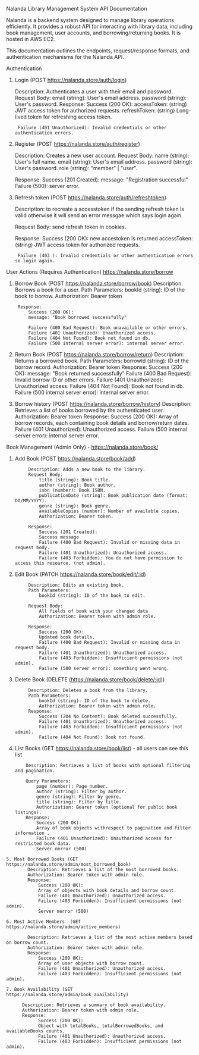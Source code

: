 Nalanda Library Management System API Documentation

Nalanda is a backend system designed to manage library operations efficiently. It provides a robust API for interacting with library data, including book management, user accounts, and borrowing/returning books. It is hosted in AWS EC2. 

This documentation outlines the endpoints, request/response formats, and authentication mechanisms for the Nalanda API.


Authentication

  1. Login (POST https://nalanda.store/auth/login)

      Description: Authenticates a user with their email and password.
      Request Body:
          email (string): User's email address.
          password (string): User's password.
      Response:
          Success (200 OK):
          accessToken: (string) JWT access token for authorized requests.
          refreshToken: (string) Long-lived token for refreshing access token.

          Failure (401 Unauthorized): Invalid credentials or other authentication errors.
                  
      
  2. Register (POST https://nalanda.store/auth/register)
      
      Description: Creates a new user account.
      Request Body:
          name (string): User's full name.
          email (string): User's email address.
          password (string): User's password.
          role (string):  "member" | "user".
     
      Response:
          Success (201 Created): 
          message: "Registration successful"
          Failure (500): server error.
         
  3. Refresh token (POST https://nalanda.store/auth/refreshtoken)

      Description: to recreate a accesstoken if the sending refresh token is valid otherwise it will send an error messgae which says login again.
     
      Request Body:
          send refresh token in cookies.

      Response:
          Success (200 OK): new accestoken is returned
          accessToken: (string) JWT access token for authorized requests.
          

          Failure (403 ): Invalid credentials or other authentication errors so login again.


User Actions (Requires Authentication) https://nalanda.store/borrow

  1. Borrow Book  (POST https://nalanda.store/borrow/book)
          Description: Borrows a book for a user.
          Path Parameters:
              bookId (string): ID of the book to borrow.
              Authorization: Bearer token
     
          Response:
              Success (200 OK):
              message: "Book borrowed successfully"
              
              Failure (400 Bad Request): Book unavailable or other errors.
              Failure (401 Unauthorized): Unauthorized access.
              Failure (404 Not Found): Book not found in db.
              Failure (500 internal server error): internal server error.
     
  3. Return Book  (POST https://nalanda.store/borrow/return)
        Description: Returns a borrowed book.
        Path Parameters:
            borrowId (string): ID of the borrow record.
            Authorization: Bearer token
        Response:
            Success (200 OK):
            message: "Book returned successfully"
            Failure (400 Bad Request): Invalid borrow ID or other errors.
            Failure (401 Unauthorized): Unauthorized access.
            Failure (404 Not Found): Book not found in db.
            Failure (500 internal server error): internal server error.
     
  5. Borrow history  (POST https://nalanda.store/borrow/history)
            Description: Retrieves a list of books borrowed by the authenticated user.
            Authorization: Bearer token
            Response:
              Success (200 OK):
              Array of borrow records, each containing book details and borrow/return dates.
              Failure (401 Unauthorized): Unauthorized access.﻿
              Failure (500 internal server error): internal server error.

Book Management (Admin Only) - https://nalanda.store/book/

  1. Add Book (POST https://nalanda.store/book/add)

              Description: Adds a new book to the library.
              Request Body:
                  title (string): Book title.
                  author (string): Book author.
                  isbn (number): Book ISBN.
                  publicationDate (string): Book publication date (format: DD/MM/YYYY).
                  genre (string): Book genre.
                  availableCopies (number): Number of available copies.
                  Authorization: Bearer token.
     
              Response:
                  Success (201 Created):
                  Success message
                  Failure (400 Bad Request): Invalid or missing data in request body.
                  Failure (401 Unauthorized): Unauthorized access.
                  Failure (403 Forbidden): You do not have permission to access this resource. (not admin).

  2. Edit Book (PATCH   https://nalanda.store/book/edit/:id)

              Description: Edits an existing book.
              Path Parameters:
                  bookId (string): ID of the book to edit.
   
              Request Body:
                  All fields of book with your changed data
                  Authorization: Bearer token with admin role.
   
              Response:
                  Success (200 OK):
                  Updated book details.
                  Failure (400 Bad Request): Invalid or missing data in request body.
                  Failure (401 Unauthorized): Unauthorized access.
                  Failure (403 Forbidden): Insufficient permissions (not admin).
                  Failure (500 server error): something went wrong.

   
  3. Delete Book (DELETE   (https://nalanda.store/book/delete/:id)) 

              Description: Deletes a book from the library.
              Path Parameters:
                  bookId (string): ID of the book to delete.
                  Authorization: Bearer token with admin role.
              Response:
                  Success (204 No Content): Book deleted successfully.
                  Failure (401 Unauthorized): Unauthorized access.
                  Failure (403 Forbidden): Insufficient permissions (not admin).
                  Failure (404 Not Found): Book not found.

   4. List Books (GET https://nalanda.store/book/list) - all users can see this list

              Description: Retrieves a list of books with optional filtering and pagination.

              Query Parameters:
                  page (number): Page number.
                  author (string): Filter by author.
                  genre (string): Filter by genre.
                  title (string): Filter by title.
                  Authorization: Bearer token (optional for public book listings).
              Response:
                  Success (200 OK):
                  Array of book objects withrespect to pagination and filter information .
                  Failure (401 Unauthorized): Unauthorized access for restricted book data.
                  Server nerror (500)

    5. Most Borrowed Books (GET https://nalanda.store/admin/most_borrowed_book)
            Description: Retrieves a list of the most borrowed books.
            Authorization: Bearer token with admin role.
            Response:
                Success (200 OK):
                Array of objects with book details and borrow count.
                Failure (401 Unauthorized): Unauthorized access.
                Failure (403 Forbidden): Insufficient permissions (not admin).
                Server nerror (500)
       
    6. Most Active Members  (GET https://nalanda.store/admin/active_members)

            Description: Retrieves a list of the most active members based on borrow count.
            Authorization: Bearer token with admin role.
            Response:
                Success (200 OK):
                Array of user objects with borrow count.
                Failure (401 Unauthorized): Unauthorized access.
                Failure (403 Forbidden): Insufficient permissions (not admin).
       
    7. Book Availability (GET https://nalanda.store/admin/book_availability)

          Description: Retrieves a summary of book availability.
          Authorization: Bearer token with admin role.
          Response:
                Success (200 OK):
                Object with totalBooks, totalBorrowedBooks, and availableBooks counts.
                Failure (401 Unauthorized): Unauthorized access.
                Failure (403 Forbidden): Insufficient permissions (not admin).




